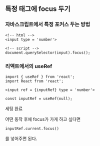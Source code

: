 ## 특정 태그에 focus 두기

### 자바스크립트에서 특정 포커스 두는 방법

    <!-- html -->
    <input type = 'number'>
    
    <!-- script -->
    document.querySelector(input).focus();

### 리액트에서의 useRef

    import { useRef } from 'react';
    import React from 'react';
    
    <input ref = {inputRef} type = 'number'>

    const inputRef = useRef(null);

세팅 완료

어떤 동작 후에 focus가 가게 하고 싶다면

    inputRef.current.focus()

를 넣어주면 된다.

